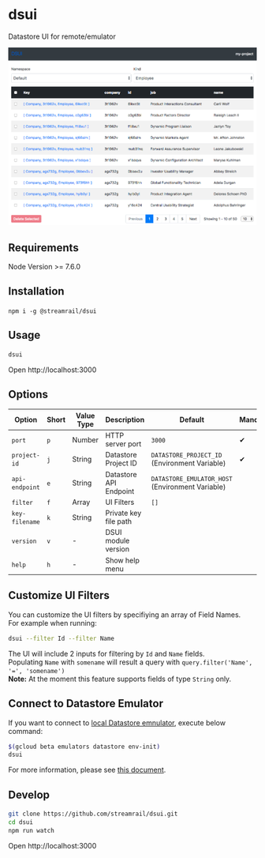 # dsui
Datastore UI for remote/emulator

<img src="/docs/example.png" alt="DSUI example screenshot"/>

## Requirements
Node Version >= 7.6.0

## Installation
`npm i -g @streamrail/dsui`

## Usage
```bash
dsui
```
Open http://localhost:3000

## Options

| Option            | Short | Value Type        | Description            | Default                                          | Mandatory |
|-------------------|-------|-------------------|------------------------|--------------------------------------------------|-----------|
| `port`            | `p`   | Number            | HTTP server port       | `3000`                                           | ✔         |
| `project-id`      | `j`   | String            | Datastore Project ID   | `DATASTORE_PROJECT_ID` (Environment Variable)    | ✔         |
| `api-endpoint`    | `e`   | String            | Datastore API Endpoint | `DATASTORE_EMULATOR_HOST` (Environment Variable) |           |
| `filter`          | `f`   | Array<String>     | UI Filters             | `[]`                                             |           |
| `key-filename`    | `k`   | String            | Private key file path  |                                                  |           |
| `version`         | `v`   | -                 | DSUI module version    |                                                  |           |
| `help`            | `h`   | -                 | Show help menu         |                                                  |           |

## Customize UI Filters
You can customize the UI filters by specifiying an array of Field Names.   
For example when running:
```bash
dsui --filter Id --filter Name
```
The UI will include 2 inputs for filtering by `Id` and `Name` fields.  
Populating `Name` with `somename` will result a query with `query.filter('Name', '=', 'somename')`  
**Note:** At the moment this feature supports fields of type `String` only. 


## Connect to Datastore Emulator

If you want to connect to [local Datastore emnulator](https://cloud.google.com/datastore/docs/tools/datastore-emulator), execute below command:
```bash
$(gcloud beta emulators datastore env-init)
dsui
```

For more information, please see [this document](https://cloud.google.com/datastore/docs/tools/datastore-emulator#setting_environment_variables).

## Develop
```bash
git clone https://github.com/streamrail/dsui.git
cd dsui
npm run watch
```
Open http://localhost:3000